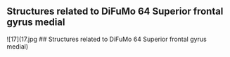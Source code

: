 


## Structures related to DiFuMo 64 Superior frontal gyrus medial

![17](17.jpg ## Structures related to DiFuMo 64 Superior frontal gyrus medial)